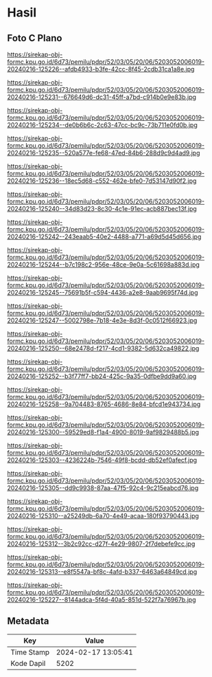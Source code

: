 # Hasil

## Foto C Plano

https://sirekap-obj-formc.kpu.go.id/6d73/pemilu/pdpr/52/03/05/20/06/5203052006019-20240216-125226--afdb4933-b3fe-42cc-8f45-2cdb31ca1a8e.jpg

https://sirekap-obj-formc.kpu.go.id/6d73/pemilu/pdpr/52/03/05/20/06/5203052006019-20240216-125231--676649d6-dc31-45ff-a7bd-c914b0e9e83b.jpg

https://sirekap-obj-formc.kpu.go.id/6d73/pemilu/pdpr/52/03/05/20/06/5203052006019-20240216-125234--de0b6b6c-2c63-47cc-bc9c-73b711e0fd0b.jpg

https://sirekap-obj-formc.kpu.go.id/6d73/pemilu/pdpr/52/03/05/20/06/5203052006019-20240216-125235--520a577e-fe68-47ed-84b6-288d9c9d4ad9.jpg

https://sirekap-obj-formc.kpu.go.id/6d73/pemilu/pdpr/52/03/05/20/06/5203052006019-20240216-125236--18ec5d68-c552-462e-bfe0-7d53147d90f2.jpg

https://sirekap-obj-formc.kpu.go.id/6d73/pemilu/pdpr/52/03/05/20/06/5203052006019-20240216-125240--34d83d23-8c30-4c1e-91ec-acb887bec13f.jpg

https://sirekap-obj-formc.kpu.go.id/6d73/pemilu/pdpr/52/03/05/20/06/5203052006019-20240216-125242--243eaab5-40e2-4488-a771-a69d5d45d656.jpg

https://sirekap-obj-formc.kpu.go.id/6d73/pemilu/pdpr/52/03/05/20/06/5203052006019-20240216-125244--b7c198c2-956e-48ce-9e0a-5c61698a883d.jpg

https://sirekap-obj-formc.kpu.go.id/6d73/pemilu/pdpr/52/03/05/20/06/5203052006019-20240216-125245--75691b5f-c594-4436-a2e8-9aab9695f74d.jpg

https://sirekap-obj-formc.kpu.go.id/6d73/pemilu/pdpr/52/03/05/20/06/5203052006019-20240216-125247--5002798e-7b18-4e3e-8d3f-0c0512f66923.jpg

https://sirekap-obj-formc.kpu.go.id/6d73/pemilu/pdpr/52/03/05/20/06/5203052006019-20240216-125250--68e2478d-f217-4cd1-9382-5d632ca49822.jpg

https://sirekap-obj-formc.kpu.go.id/6d73/pemilu/pdpr/52/03/05/20/06/5203052006019-20240216-125252--b3f77ff7-bb24-425c-9a35-0dfbe9dd9a60.jpg

https://sirekap-obj-formc.kpu.go.id/6d73/pemilu/pdpr/52/03/05/20/06/5203052006019-20240216-125258--9a704483-8765-4686-8e84-bfcd1e943734.jpg

https://sirekap-obj-formc.kpu.go.id/6d73/pemilu/pdpr/52/03/05/20/06/5203052006019-20240216-125300--59529ed8-f1a4-4900-8019-9af9829488b5.jpg

https://sirekap-obj-formc.kpu.go.id/6d73/pemilu/pdpr/52/03/05/20/06/5203052006019-20240216-125303--4236224b-7546-49f8-bcdd-db52ef0afecf.jpg

https://sirekap-obj-formc.kpu.go.id/6d73/pemilu/pdpr/52/03/05/20/06/5203052006019-20240216-125305--dd9c9938-87aa-47f5-92c4-9c215eabcd76.jpg

https://sirekap-obj-formc.kpu.go.id/6d73/pemilu/pdpr/52/03/05/20/06/5203052006019-20240216-125310--a25249db-6a70-4e49-acaa-180f93790443.jpg

https://sirekap-obj-formc.kpu.go.id/6d73/pemilu/pdpr/52/03/05/20/06/5203052006019-20240216-125312--3b2c92cc-d27f-4e29-9807-2f7debefe9cc.jpg

https://sirekap-obj-formc.kpu.go.id/6d73/pemilu/pdpr/52/03/05/20/06/5203052006019-20240216-125313--e8f5547a-bf8c-4afd-b337-6463a64849cd.jpg

https://sirekap-obj-formc.kpu.go.id/6d73/pemilu/pdpr/52/03/05/20/06/5203052006019-20240216-125227--8144adca-5f4d-40a5-851d-522f7a76967b.jpg


## Metadata

| Key        | Value               |
| ---------- | ------------------- |
| Time Stamp | 2024-02-17 13:05:41 |
| Kode Dapil | 5202                |



